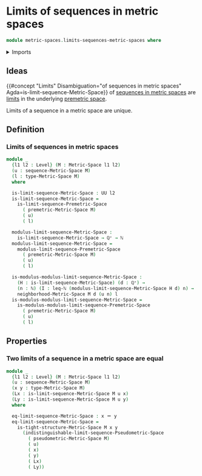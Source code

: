 # Limits of sequences in metric spaces

```agda
module metric-spaces.limits-sequences-metric-spaces where
```

<details><summary>Imports</summary>

```agda
open import elementary-number-theory.inequality-natural-numbers
open import elementary-number-theory.natural-numbers
open import elementary-number-theory.positive-rational-numbers

open import foundation.identity-types
open import foundation.universe-levels

open import metric-spaces.limits-sequences-premetric-spaces
open import metric-spaces.limits-sequences-pseudometric-spaces
open import metric-spaces.metric-spaces
open import metric-spaces.sequences-metric-spaces
```

</details>

## Ideas

{{#concept "Limits" Disambiguation="of sequences in metric spaces" Agda=is-limit-sequence-Metric-Space}}
of [sequences in metric spaces](metric-spaces.sequences-metric-spaces.md) are
[limits](metric-spaces.limits-sequences-premetric-spaces.md) in the underlying
[premetric space](metric-spaces.premetric-spaces.md).

Limits of a sequence in a metric space are unique.

## Definition

### Limits of sequences in metric spaces

```agda
module _
  {l1 l2 : Level} (M : Metric-Space l1 l2)
  (u : sequence-Metric-Space M)
  (l : type-Metric-Space M)
  where

  is-limit-sequence-Metric-Space : UU l2
  is-limit-sequence-Metric-Space =
    is-limit-sequence-Premetric-Space
      ( premetric-Metric-Space M)
      ( u)
      ( l)

  modulus-limit-sequence-Metric-Space :
    is-limit-sequence-Metric-Space → ℚ⁺ → ℕ
  modulus-limit-sequence-Metric-Space =
    modulus-limit-sequence-Premetric-Space
      ( premetric-Metric-Space M)
      ( u)
      ( l)

  is-modulus-modulus-limit-sequence-Metric-Space :
    (H : is-limit-sequence-Metric-Space) (d : ℚ⁺) →
    (n : ℕ) (I : leq-ℕ (modulus-limit-sequence-Metric-Space H d) n) →
    neighborhood-Metric-Space M d (u n) l
  is-modulus-modulus-limit-sequence-Metric-Space =
    is-modulus-modulus-limit-sequence-Premetric-Space
      ( premetric-Metric-Space M)
      ( u)
      ( l)
```

## Properties

### Two limits of a sequence in a metric space are equal

```agda
module _
  {l1 l2 : Level} (M : Metric-Space l1 l2)
  (u : sequence-Metric-Space M)
  (x y : type-Metric-Space M)
  (Lx : is-limit-sequence-Metric-Space M u x)
  (Ly : is-limit-sequence-Metric-Space M u y)
  where

  eq-limit-sequence-Metric-Space : x ＝ y
  eq-limit-sequence-Metric-Space =
    is-tight-structure-Metric-Space M x y
      (indistinguishable-limit-sequence-Pseudometric-Space
        ( pseudometric-Metric-Space M)
        ( u)
        ( x)
        ( y)
        ( Lx)
        ( Ly))
```
